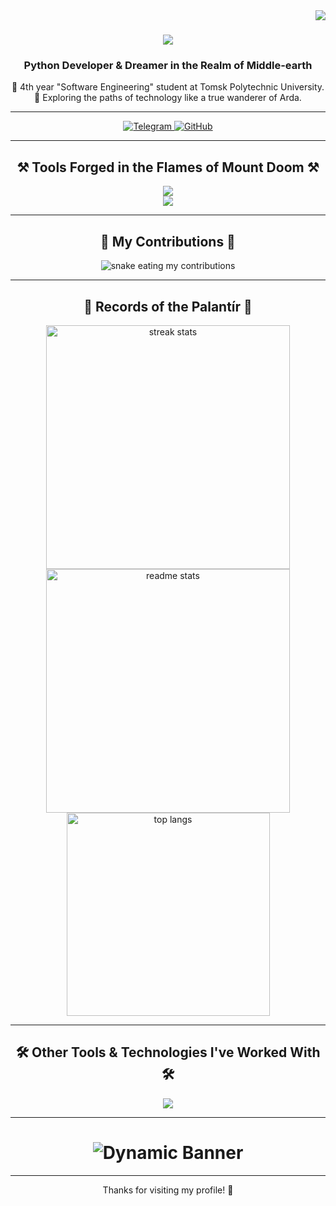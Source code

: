 <img align="right" src="https://visitor-badge.laobi.icu/badge?page_id=zhozhyr.zhozhyr" />

<h1 align="center">
    <img src="https://readme-typing-svg.herokuapp.com?font=Ringbearer&size=35&center=true&vCenter=true&width=500&height=70&duration=4000&lines=Mae+govannen%21+%F0%9F%91%8B%3BWelcome+to+my+GitHub+profile%21" />
</h1>


<h3 align="center">Python Developer & Dreamer in the Realm of Middle-earth</h3>

<div align="center">
    🌱 4th year "Software Engineering" student at Tomsk Polytechnic University.<br>
    🌌 Exploring the paths of technology like a true wanderer of Arda.
</div>

---

<div align="center"> 
  <a href="https://t.me/zhozhyr" target="_blank">
     <img src="https://img.shields.io/badge/-Telegram-090909?style=for-the-badge&logo=telegram&logoColor=27A0D9" alt="Telegram" /> 
  </a>
  <a href="https://github.com/zhozhyr" target="_blank">
     <img src="https://img.shields.io/badge/-GitHub-090909?style=for-the-badge&logo=github" alt="GitHub" /> 
  </a>
</div>

---

<h2 align="center">⚒️ Tools Forged in the Flames of Mount Doom ⚒️</h2>
<div align="center">
    <img src="https://skillicons.dev/icons?i=pycharm,vscode,github,gitlab,git,postman,windows" /><br>
    <img src="https://skillicons.dev/icons?i=python,fastapi,django,postgres,docker,kubernetes,nginx,grafana,prometheus" /><br>
</div>

---

<h2 align="center">🐍 My Contributions 🐍</h2>
<div align="center">
  <img alt="snake eating my contributions" src="https://github-contribution-grid-snake.vercel.app/?username=zhozhyr&theme=dracula" />
</div>

---

<h2 align="center">📜 Records of the Palantír 📜</h2>
<div align="center">
  <img width="390" src="https://github-readme-streak-stats.herokuapp.com/?user=zhozhyr&count_private=true&theme=react&border_radius=10" alt="streak stats"/>
  <img width="390" src="https://github-readme-stats.vercel.app/api?username=zhozhyr&count_private=true&show_icons=true&theme=react&rank_icon=github&border_radius=10" alt="readme stats" />
  <br/>
  <img width="325" align="center" src="https://github-readme-stats.vercel.app/api/top-langs/?username=zhozhyr&hide=HTML&langs_count=8&layout=compact&theme=react&border_radius=10&size_weight=0.5&count_weight=0.5&exclude_repo=github-readme-stats" alt="top langs" />
</div>

---

<h2 align="center">🛠️ Other Tools & Technologies I've Worked With 🛠️</h2>
<div align="center">
    <img src="https://skillicons.dev/icons?i=java,cpp,net,linux,visualstudio,bootstrap,html,css,js,selenium,sqlite" /><br>
</div>

---

<h1 align="center">
    <img src="https://readme-typing-svg.herokuapp.com?font=Ringbearer&size=35&center=true&vCenter=true&width=600&lines=Not+all+who+wander+are+lost" alt="Dynamic Banner" />
</h1>

---

<div align="center">
    Thanks for visiting my profile! 🌟
</div>
